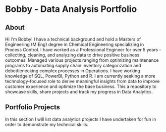 # Bobby - Data Analysis Portfolio

## About

Hi I'm Bobby! I have a technical background and hold a Masters of Engineering (M.Eng) degree in Chemical Engineering specializing in Process Control. I have worked as a Professional Engineer for over 5 years - collecting, cleaning, and analyzing data to drive positive business outcomes. Managed various projects ranging from optimizing maintenance programs to automating supply chain inventory categorization and debottlenecking complex processes in Operations. I have working knowledge of SQL, PowerBI, Python and R. I am currently seeking a more technology-focused role to derive meaningful insights from data to improve customer experience and optimize the base business. This a repository to showcase skills, share projects and track my progress in Data Analytics.

## Portfolio Projects
In this section I will list data analytics projects I have undertaken for fun in order to demonstrate my technical skills.
